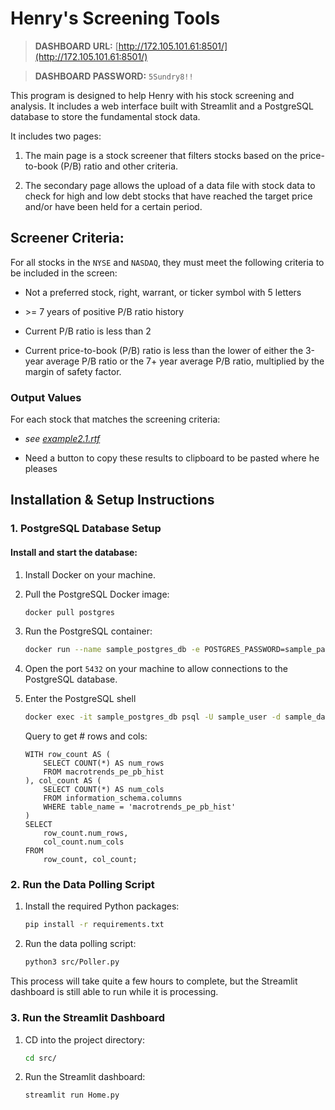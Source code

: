 # Henry's Screening Tools

> **DASHBOARD URL:** [http://172.105.101.61:8501/](http://172.105.101.61:8501/)

> **DASHBOARD PASSWORD:** `5Sundry8!!`

This program is designed to help Henry with his stock screening and analysis. It includes a web interface built with Streamlit and a PostgreSQL database to store the fundamental stock data.

It includes two pages:

1. The main page is a stock screener that filters stocks based on the price-to-book (P/B) ratio and other criteria.

2. The secondary page allows the upload of a data file with stock data to check for high and low debt stocks that have reached the target price and/or have been held for a certain period.

## Screener Criteria:

For all stocks in the `NYSE` and `NASDAQ`, they must meet the following criteria to be included in the screen:

* Not a preferred stock, right, warrant, or ticker symbol with 5 letters

* \>= 7 years of positive P/B ratio history

* Current P/B ratio is less than 2

* Current price-to-book (P/B) ratio is less than the lower of either the 3-year average P/B ratio or the 7+ year average P/B ratio, multiplied by the margin of safety factor.

### Output Values

For each stock that matches the screening criteria:

* _see [example2.1.rtf](example2.1.rtf)_

* Need a button to copy these results to clipboard to be pasted where he pleases 

## Installation & Setup Instructions

### 1. PostgreSQL Database Setup

#### Install and start the database:

1. Install Docker on your machine.

2. Pull the PostgreSQL Docker image:

    ```bash
    docker pull postgres
    ```

3. Run the PostgreSQL container:

    ```bash
    docker run --name sample_postgres_db -e POSTGRES_PASSWORD=sample_password -e POSTGRES_USER=sample_user -e POSTGRES_DB=sample_database -p 5432:5432 -d postgres
    ```

4. Open the port `5432` on your machine to allow connections to the PostgreSQL database.

5. Enter the PostgreSQL shell

    ```bash
    docker exec -it sample_postgres_db psql -U sample_user -d sample_database
    ```

    Query to get # rows and cols:

    ```
    WITH row_count AS (
        SELECT COUNT(*) AS num_rows 
        FROM macrotrends_pe_pb_hist
    ), col_count AS (
        SELECT COUNT(*) AS num_cols 
        FROM information_schema.columns 
        WHERE table_name = 'macrotrends_pe_pb_hist'
    )
    SELECT 
        row_count.num_rows, 
        col_count.num_cols 
    FROM 
        row_count, col_count;
    ```

### 2. Run the Data Polling Script

1. Install the required Python packages:

    ```bash
    pip install -r requirements.txt
    ```

2. Run the data polling script:

    ```bash
    python3 src/Poller.py
    ```

This process will take quite a few hours to complete, but the Streamlit dashboard is still able to run while it is processing.

### 3. Run the Streamlit Dashboard

1. CD into the project directory:

    ```bash
    cd src/
    ```

2. Run the Streamlit dashboard:

    ```bash
    streamlit run Home.py
    ```